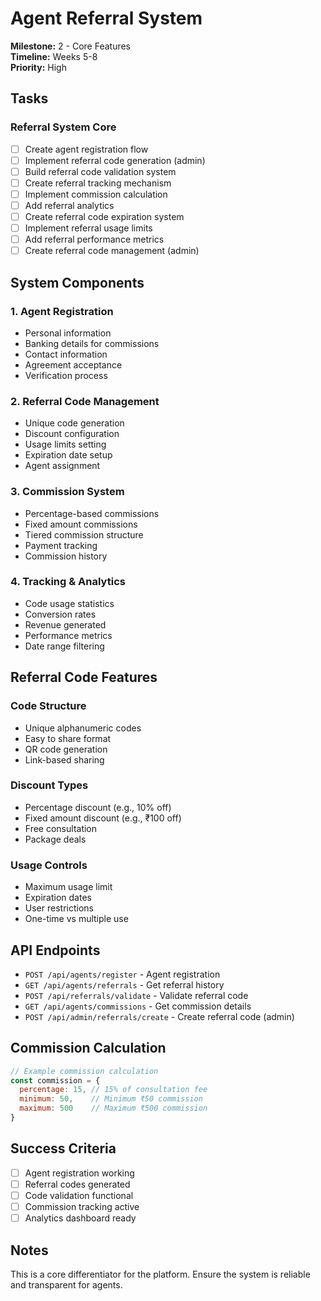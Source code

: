 # Agent Referral System

**Milestone:** 2 - Core Features  
**Timeline:** Weeks 5-8  
**Priority:** High  

## Tasks

### Referral System Core
- [ ] Create agent registration flow
- [ ] Implement referral code generation (admin)
- [ ] Build referral code validation system
- [ ] Create referral tracking mechanism
- [ ] Implement commission calculation
- [ ] Add referral analytics
- [ ] Create referral code expiration system
- [ ] Implement referral usage limits
- [ ] Add referral performance metrics
- [ ] Create referral code management (admin)

## System Components

### 1. Agent Registration
- Personal information
- Banking details for commissions
- Contact information
- Agreement acceptance
- Verification process

### 2. Referral Code Management
- Unique code generation
- Discount configuration
- Usage limits setting
- Expiration date setup
- Agent assignment

### 3. Commission System
- Percentage-based commissions
- Fixed amount commissions
- Tiered commission structure
- Payment tracking
- Commission history

### 4. Tracking & Analytics
- Code usage statistics
- Conversion rates
- Revenue generated
- Performance metrics
- Date range filtering

## Referral Code Features

### Code Structure
- Unique alphanumeric codes
- Easy to share format
- QR code generation
- Link-based sharing

### Discount Types
- Percentage discount (e.g., 10% off)
- Fixed amount discount (e.g., ₹100 off)
- Free consultation
- Package deals

### Usage Controls
- Maximum usage limit
- Expiration dates
- User restrictions
- One-time vs multiple use

## API Endpoints
- `POST /api/agents/register` - Agent registration
- `GET /api/agents/referrals` - Get referral history
- `POST /api/referrals/validate` - Validate referral code
- `GET /api/agents/commissions` - Get commission details
- `POST /api/admin/referrals/create` - Create referral code (admin)

## Commission Calculation
```javascript
// Example commission calculation
const commission = {
  percentage: 15, // 15% of consultation fee
  minimum: 50,    // Minimum ₹50 commission
  maximum: 500    // Maximum ₹500 commission
}
```

## Success Criteria
- [ ] Agent registration working
- [ ] Referral codes generated
- [ ] Code validation functional
- [ ] Commission tracking active
- [ ] Analytics dashboard ready

## Notes
This is a core differentiator for the platform. Ensure the system is reliable and transparent for agents.